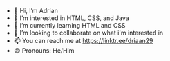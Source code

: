 - 👋 Hi, I’m Adrian
- 👀 I’m interested in HTML, CSS, and Java
- 🌱 I’m currently learning HTML and CSS
- 💞️ I’m looking to collaborate on what i'm interested in
- 📫 You can reach me at https://linktr.ee/driaan29
- 😄 Pronouns: He/Him

<!---
Driaan29/Driaan29 is a ✨ special ✨ repository because its `README.md` (this file) appears on your GitHub profile.
You can click the Preview link to take a look at your changes.
--->
